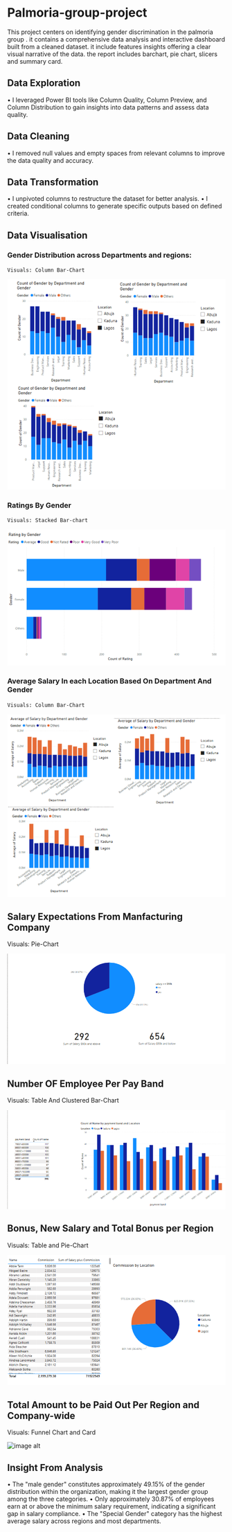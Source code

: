# Palmoria-group-project
This project centers on identifying gender discrimination in the palmoria group . it contains a comprehensive data analysis and interactive dashboard built from a cleaned dataset. it include features insights offering a clear visual narrative of the data. the report includes barchart, pie chart, slicers and summary card.
## Data Exploration
• I leveraged Power BI tools like Column Quality, Column Preview, and Column Distribution to gain insights into data patterns and assess data quality.

## Data Cleaning
•	I removed null values and empty spaces from relevant columns to improve the data quality and accuracy.

## Data Transformation
• I unpivoted columns to restructure the dataset for better analysis.
• I created conditional columns to generate specific outputs based on defined criteria.
## Data Visualisation
### Gender Distribution across Departments and regions:
    Visuals: Column Bar-Chart

![image alt](https://github.com/Vicchisco/Palmoria-group-project/blob/main/Screenshot%202025-07-31%20030529.png?raw=true)

### Ratings By Gender
    Visuals: Stacked Bar-chart

![image alt](https://github.com/Vicchisco/Palmoria-group-project/blob/main/Screenshot%202025-07-31%20033255.png?raw=true)  

### Average Salary In each Location Based On Department And Gender
    Visuals: Column Bar-Chart

![image alt](https://github.com/Vicchisco/Palmoria-group-project/blob/main/Screenshot%202025-07-31%20040258.png?raw=true)

## Salary Expectations From Manfacturing Company
   Visuals: Pie-Chart
   
![image alt](https://github.com/Vicchisco/Palmoria-group-project/blob/main/8%20palmora.png?raw=true)
## Number OF Employee Per Pay Band
   Visuals: Table And Clustered Bar-Chart
   
![image alt](https://github.com/Vicchisco/Palmoria-group-project/blob/main/9%20palmora.png?raw=true)

## Bonus, New Salary and Total Bonus per Region
   Visuals: Table and Pie-Chart

![image alt](https://github.com/Vicchisco/Palmoria-group-project/blob/main/10%20palmora.png?raw=true)
## Total Amount to be Paid Out Per Region and Company-wide
   Visuals: Funnel Chart and Card

![image alt]()


    
## Insight From Analysis
•	The "male gender" constitutes approximately 49.15% of the gender distribution within the organization, making it the largest gender group among the three categories.
•	Only approximately 30.87% of employees earn at or above the minimum salary requirement, indicating a significant gap in salary compliance.
•	The "Special Gender" category has the highest average salary across regions and most departments.

